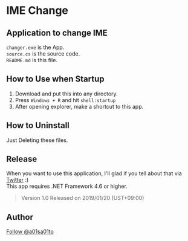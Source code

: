 # IME Change
## Application to change IME
`changer.exe` is the App.  
`source.cs` is the source code.  
`README.md` is this file.  

## How to Use when Startup
1. Download and put this into any directory.
2. Press `Windows + R` and hit `shell:startup`
3. After opening explorer, make a shortcut to this app.

## How to Uninstall
Just Deleting these files.

## Release
When you want to use this application, I'll glad if you tell about that via [Twitter](https://twitter.com/a01sa01to) :)  
This app requires .NET Framework 4.6 or higher.  
> Version 1.0 Released on 2019/01/20 (UST+09:00)  

## Author
<a href="https://twitter.com/a01sa01to?ref_src=twsrc%5Etfw" class="twitter-follow-button" data-show-count="false">Follow @a01sa01to</a><script async src="https://platform.twitter.com/widgets.js" charset="utf-8"></script>
